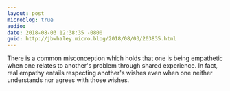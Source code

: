 ```yaml
---
layout: post
microblog: true
audio: 
date: 2018-08-03 12:38:35 -0800
guid: http://jbwhaley.micro.blog/2018/08/03/203835.html
---
```

There is a common misconception which holds that one is being empathetic when one relates to another's problem through shared experience. In fact, real empathy entails respecting another's wishes even when one neither understands nor agrees with those wishes.
